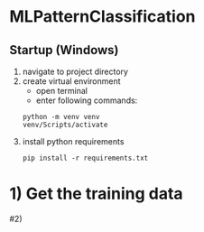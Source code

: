 # MLPatternClassification

## Startup (Windows)
1. navigate to project directory
2. create virtual environment
   * open terminal
   * enter following commands:
    ```
    python -m venv venv
    venv/Scripts/activate
    ```
3. install python requirements
    ```
    pip install -r requirements.txt
    ```
# 1) Get the training data

#2)